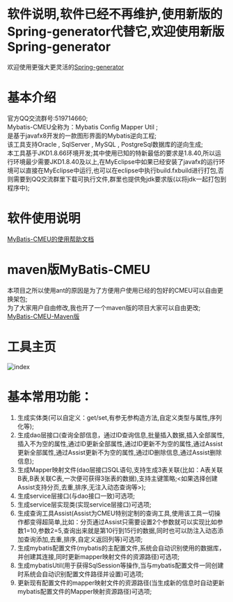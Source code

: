 # 软件说明,软件已经不再维护,使用新版的Spring-generator代替它,欢迎使用新版Spring-generator
欢迎使用更强大更灵活的[Spring-generator](https://github.com/EliMirren/Spring-generator/)<br/>

# 基本介绍
官方QQ交流群号:519714660;<br/>
Mybatis-CMEU全称为：Mybatis Config Mapper Util ;<br/>
是基于javafx8开发的一款图形界面的Mybatis逆向工程;<br/>
该工具支持Oracle , SqlServer , MySQL , PostgreSql数据库的逆向生成;<br/>
本工具基于JKD1.8.66环境开发;其中使用已知的特新最低的要求是1.8.40,所以运行环境最少需要JKD1.8.40及以上,在MyEclipse中如果已经安装了javafx的运行环境可以直接在MyEclipse中运行,也可以在eclipse中执行build.fxbuild进行打包,否则需要到QQ交流群里下载可执行文件,群里也提供免jdk要求版(以将jdk一起打包到程序中);<br/>
# 软件使用说明
[MyBatis-CMEU的使用帮助文档](https://shenzhenmirren.github.io/MyBatis-CMEU-DOC/)<br/>

# maven版MyBatis-CMEU
本项目之所以使用ant的原因是为了方便用户使用已经的包好的CMEU可以自由更换架包;<br/>
为了大家用户自由修改,我也开了一个maven版的项目大家可以自由更改;<br/>
[MyBatis-CMEU-Maven版](https://github.com/shenzhenMirren/MyBatis-CMEU-Maven/)<br/>


# 工具主页<br/>
![index](https://raw.githubusercontent.com/shenzhenMirren/MyBatis-CMEU-DOC/master/resource/images/index.png)

# 基本常用功能：<br/>
<ol>
<li>生成实体类(可以自定义：get/set,有参无参构造方法,自定义类型与属性,序列化等);</li>
<li>生成dao层接口(查询全部信息，通过ID查询信息,批量插入数据,插入全部属性,插入不为空的属性,通过ID更新全部属性,通过ID更新不为空的属性,通过Assist更新全部属性,通过Assist更新不为空的属性,通过ID删除信息,通过Assist删除信息);</li>
<li>生成Mapper映射文件(dao层接口SQL语句,支持生成3表关联(比如：A表关联B表,B表关联C表,一次便可获得3张表的数据),支持主键策略;&lt;如果选择创建Assist支持分页,去重,排序,无注入动态查询等&gt;);</li>
<li>生成service层接口(与dao接口一致)可选项;</li>
<li>生成service层实现类(实现service层接口)可选项;</li>
<li>生成查询工具Assist(Assist为CMEU特别定制的查询工具,使用该工具一切操作都变得超简单,比如：分页通过Assist只需要设置2个参数就可以实现比如参数1=10,参数2=5,查询出来就是第10行到15行的数据,同时也可以防注入动态添加查询添加,去重,排序,自定义返回列等)可选项;</li>
<li>生成mybatis配置文件(mybatis的主配置文件,系统会自动识别使用的数据库，并创建其连接,同时更新mapper映射文件的资源路径)可选项;</li>
<li>生成mybatisUtil(用于获得SqlSession等操作,当与mybatis配置文件一同创建时系统会自动识别配置文件路径并设置)可选项;</li>
<li>更新现有配置文件的mapper映射文件的资源路径(当生成新的信息时自动更新mybatis配置文件的Mapper映射资源路径)可选项;</li>
</ol>

  


